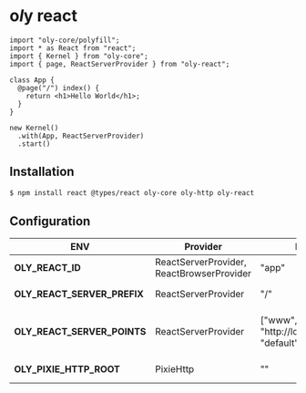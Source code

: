# o*l*y react

```tsx
import "oly-core/polyfill";
import * as React from "react";
import { Kernel } from "oly-core";
import { page, ReactServerProvider } from "oly-react";

class App {
  @page("/") index() {
    return <h1>Hello World</h1>;
  }
}

new Kernel()
  .with(App, ReactServerProvider)
  .start()
```

## Installation

```bash
$ npm install react @types/react oly-core oly-http oly-react 
```

## Configuration

| ENV | Provider | Default | Description |
|-----|----------|---------|-------------|
| **OLY_REACT_ID** | ReactServerProvider, ReactBrowserProvider  | "app" | The DOM id for react render.  |
| **OLY_REACT_SERVER_PREFIX** | ReactServerProvider  | "/" | The prefix router path.  |
| **OLY_REACT_SERVER_POINTS** | ReactServerProvider  | ["www", "http://localhost:8080", "default"] | The (list of) url/path/template to use as index.html.  |
| **OLY_PIXIE_HTTP_ROOT** | PixieHttp  | "" | The base url of pixie http client.  |

